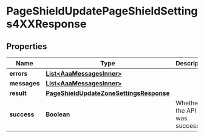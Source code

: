 

# PageShieldUpdatePageShieldSettings4XXResponse


## Properties

| Name | Type | Description | Notes |
|------------ | ------------- | ------------- | -------------|
|**errors** | [**List&lt;AaaMessagesInner&gt;**](AaaMessagesInner.md) |  |  |
|**messages** | [**List&lt;AaaMessagesInner&gt;**](AaaMessagesInner.md) |  |  |
|**result** | [**PageShieldUpdateZoneSettingsResponse**](PageShieldUpdateZoneSettingsResponse.md) |  |  |
|**success** | **Boolean** | Whether the API call was successful |  |



